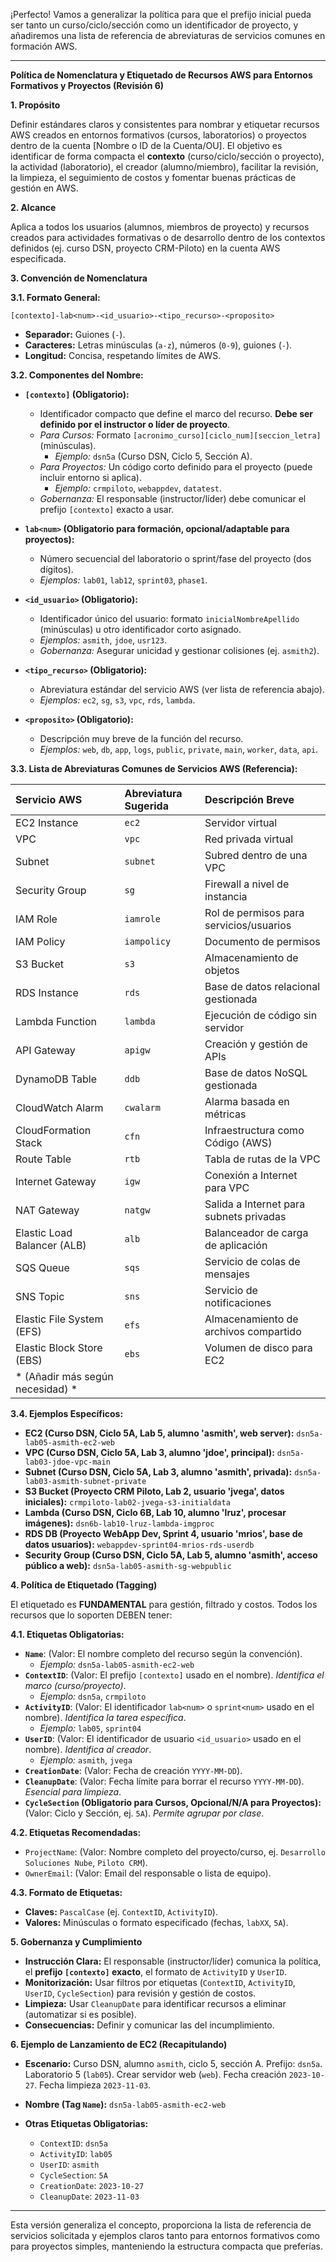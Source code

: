 ¡Perfecto! Vamos a generalizar la política para que el prefijo inicial pueda ser tanto un curso/ciclo/sección como un identificador de proyecto, y añadiremos una lista de referencia de abreviaturas de servicios comunes en formación AWS.

---

**Política de Nomenclatura y Etiquetado de Recursos AWS para Entornos Formativos y Proyectos (Revisión 6)**

**1. Propósito**

Definir estándares claros y consistentes para nombrar y etiquetar recursos AWS creados en entornos formativos (cursos, laboratorios) o proyectos dentro de la cuenta [Nombre o ID de la Cuenta/OU]. El objetivo es identificar de forma compacta el **contexto** (curso/ciclo/sección o proyecto), la actividad (laboratorio), el creador (alumno/miembro), facilitar la revisión, la limpieza, el seguimiento de costos y fomentar buenas prácticas de gestión en AWS.

**2. Alcance**

Aplica a todos los usuarios (alumnos, miembros de proyecto) y recursos creados para actividades formativas o de desarrollo dentro de los contextos definidos (ej. curso DSN, proyecto CRM-Piloto) en la cuenta AWS especificada.

**3. Convención de Nomenclatura**

**3.1. Formato General:**

`[contexto]-lab<num>-<id_usuario>-<tipo_recurso>-<proposito>`

*   **Separador:** Guiones (`-`).
*   **Caracteres:** Letras minúsculas (`a-z`), números (`0-9`), guiones (`-`).
*   **Longitud:** Concisa, respetando límites de AWS.

**3.2. Componentes del Nombre:**

*   **`[contexto]` (Obligatorio):**
    *   Identificador compacto que define el marco del recurso. **Debe ser definido por el instructor o líder de proyecto**.
    *   *Para Cursos:* Formato `[acronimo_curso][ciclo_num][seccion_letra]` (minúsculas).
        *   *Ejemplo:* `dsn5a` (Curso DSN, Ciclo 5, Sección A).
    *   *Para Proyectos:* Un código corto definido para el proyecto (puede incluir entorno si aplica).
        *   *Ejemplo:* `crmpiloto`, `webappdev`, `datatest`.
    *   *Gobernanza:* El responsable (instructor/líder) debe comunicar el prefijo `[contexto]` exacto a usar.

*   **`lab<num>` (Obligatorio para formación, opcional/adaptable para proyectos):**
    *   Número secuencial del laboratorio o sprint/fase del proyecto (dos dígitos).
    *   *Ejemplos:* `lab01`, `lab12`, `sprint03`, `phase1`.

*   **`<id_usuario>` (Obligatorio):**
    *   Identificador único del usuario: formato `inicialNombreApellido` (minúsculas) u otro identificador corto asignado.
    *   *Ejemplos:* `asmith`, `jdoe`, `usr123`.
    *   *Gobernanza:* Asegurar unicidad y gestionar colisiones (ej. `asmith2`).

*   **`<tipo_recurso>` (Obligatorio):**
    *   Abreviatura estándar del servicio AWS (ver lista de referencia abajo).
    *   *Ejemplos:* `ec2`, `sg`, `s3`, `vpc`, `rds`, `lambda`.

*   **`<proposito>` (Obligatorio):**
    *   Descripción muy breve de la función del recurso.
    *   *Ejemplos:* `web`, `db`, `app`, `logs`, `public`, `private`, `main`, `worker`, `data`, `api`.

**3.3. Lista de Abreviaturas Comunes de Servicios AWS (Referencia):**

| Servicio AWS                 | Abreviatura Sugerida | Descripción Breve                     |
| :--------------------------- | :------------------- | :------------------------------------ |
| EC2 Instance                 | `ec2`                | Servidor virtual                      |
| VPC                          | `vpc`                | Red privada virtual                   |
| Subnet                       | `subnet`             | Subred dentro de una VPC              |
| Security Group               | `sg`                 | Firewall a nivel de instancia         |
| IAM Role                     | `iamrole`            | Rol de permisos para servicios/usuarios |
| IAM Policy                   | `iampolicy`          | Documento de permisos                 |
| S3 Bucket                    | `s3`                 | Almacenamiento de objetos             |
| RDS Instance                 | `rds`                | Base de datos relacional gestionada   |
| Lambda Function              | `lambda`             | Ejecución de código sin servidor      |
| API Gateway                  | `apigw`              | Creación y gestión de APIs            |
| DynamoDB Table               | `ddb`                | Base de datos NoSQL gestionada        |
| CloudWatch Alarm             | `cwalarm`            | Alarma basada en métricas             |
| CloudFormation Stack         | `cfn`                | Infraestructura como Código (AWS)     |
| Route Table                  | `rtb`                | Tabla de rutas de la VPC              |
| Internet Gateway             | `igw`                | Conexión a Internet para VPC          |
| NAT Gateway                  | `natgw`              | Salida a Internet para subnets privadas |
| Elastic Load Balancer (ALB)  | `alb`                | Balanceador de carga de aplicación    |
| SQS Queue                    | `sqs`                | Servicio de colas de mensajes         |
| SNS Topic                    | `sns`                | Servicio de notificaciones            |
| Elastic File System (EFS)    | `efs`                | Almacenamiento de archivos compartido |
| Elastic Block Store (EBS)    | `ebs`                | Volumen de disco para EC2             |
| * (Añadir más según necesidad) * |                      |                                       |

**3.4. Ejemplos Específicos:**

*   **EC2 (Curso DSN, Ciclo 5A, Lab 5, alumno 'asmith', web server):** `dsn5a-lab05-asmith-ec2-web`
*   **VPC (Curso DSN, Ciclo 5A, Lab 3, alumno 'jdoe', principal):** `dsn5a-lab03-jdoe-vpc-main`
*   **Subnet (Curso DSN, Ciclo 5A, Lab 3, alumno 'asmith', privada):** `dsn5a-lab03-asmith-subnet-private`
*   **S3 Bucket (Proyecto CRM Piloto, Lab 2, usuario 'jvega', datos iniciales):** `crmpiloto-lab02-jvega-s3-initialdata`
*   **Lambda (Curso DSN, Ciclo 6B, Lab 10, alumno 'lruz', procesar imágenes):** `dsn6b-lab10-lruz-lambda-imgproc`
*   **RDS DB (Proyecto WebApp Dev, Sprint 4, usuario 'mrios', base de datos usuarios):** `webappdev-sprint04-mrios-rds-userdb`
*   **Security Group (Curso DSN, Ciclo 5A, Lab 5, alumno 'asmith', acceso público a web):** `dsn5a-lab05-asmith-sg-webpublic`

**4. Política de Etiquetado (Tagging)**

El etiquetado es **FUNDAMENTAL** para gestión, filtrado y costos. Todos los recursos que lo soporten DEBEN tener:

**4.1. Etiquetas Obligatorias:**

*   **`Name`**: (Valor: El nombre completo del recurso según la convención).
    *   *Ejemplo:* `dsn5a-lab05-asmith-ec2-web`
*   **`ContextID`**: (Valor: El prefijo `[contexto]` usado en el nombre). *Identifica el marco (curso/proyecto)*.
    *   *Ejemplo:* `dsn5a`, `crmpiloto`
*   **`ActivityID`**: (Valor: El identificador `lab<num>` o `sprint<num>` usado en el nombre). *Identifica la tarea específica*.
    *   *Ejemplo:* `lab05`, `sprint04`
*   **`UserID`**: (Valor: El identificador de usuario `<id_usuario>` usado en el nombre). *Identifica al creador*.
    *   *Ejemplo:* `asmith`, `jvega`
*   **`CreationDate`**: (Valor: Fecha de creación `YYYY-MM-DD`).
*   **`CleanupDate`**: (Valor: Fecha límite para borrar el recurso `YYYY-MM-DD`). *Esencial para limpieza*.
*   **`CycleSection` (Obligatorio para Cursos, Opcional/N/A para Proyectos):** (Valor: Ciclo y Sección, ej. `5A`). *Permite agrupar por clase*.

**4.2. Etiquetas Recomendadas:**

*   `ProjectName`: (Valor: Nombre completo del proyecto/curso, ej. `Desarrollo Soluciones Nube`, `Piloto CRM`).
*   `OwnerEmail`: (Valor: Email del responsable o lista de equipo).

**4.3. Formato de Etiquetas:**

*   **Claves:** `PascalCase` (ej. `ContextID`, `ActivityID`).
*   **Valores:** Minúsculas o formato especificado (fechas, `labXX`, `5A`).

**5. Gobernanza y Cumplimiento**

*   **Instrucción Clara:** El responsable (instructor/líder) comunica la política, el **prefijo `[contexto]` exacto**, el formato de `ActivityID` y `UserID`.
*   **Monitorización:** Usar filtros por etiquetas (`ContextID`, `ActivityID`, `UserID`, `CycleSection`) para revisión y gestión de costos.
*   **Limpieza:** Usar `CleanupDate` para identificar recursos a eliminar (automatizar si es posible).
*   **Consecuencias:** Definir y comunicar las del incumplimiento.

**6. Ejemplo de Lanzamiento de EC2 (Recapitulando)**

*   **Escenario:** Curso DSN, alumno `asmith`, ciclo 5, sección A. Prefijo: `dsn5a`. Laboratorio 5 (`lab05`). Crear servidor web (`web`). Fecha creación `2023-10-27`. Fecha limpieza `2023-11-03`.

*   **Nombre (Tag `Name`):** `dsn5a-lab05-asmith-ec2-web`

*   **Otras Etiquetas Obligatorias:**
    *   `ContextID`: `dsn5a`
    *   `ActivityID`: `lab05`
    *   `UserID`: `asmith`
    *   `CycleSection`: `5A`
    *   `CreationDate`: `2023-10-27`
    *   `CleanupDate`: `2023-11-03`

---

Esta versión generaliza el concepto, proporciona la lista de referencia de servicios solicitada y ejemplos claros tanto para entornos formativos como para proyectos simples, manteniendo la estructura compacta que preferías.
